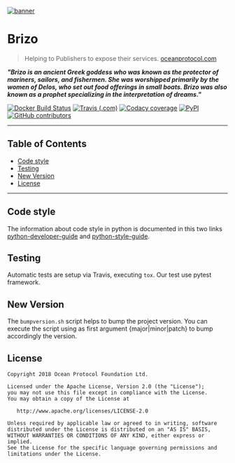 [![banner](https://raw.githubusercontent.com/oceanprotocol/art/master/github/repo-banner%402x.png)](https://oceanprotocol.com)

# Brizo

> Helping to Publishers to expose their services.
> [oceanprotocol.com](https://oceanprotocol.com)

___"Brizo is an ancient Greek goddess who was known as the protector of mariners, sailors, and fishermen. 
She was worshipped primarily by the women of Delos, who set out food offerings in small boats. Brizo was also known as a prophet specializing in the interpretation of dreams."___

[![Docker Build Status](https://img.shields.io/docker/build/oceanprotocol/brizo.svg)](https://hub.docker.com/r/oceanprotocol/brizo/) 
[![Travis (.com)](https://img.shields.io/travis/com/oceanprotocol/brizo.svg)](https://travis-ci.com/oceanprotocol/brizo)
[![Codacy coverage](https://img.shields.io/codacy/coverage/0fa4c47049434406ad80932712f7ee6f.svg)](https://app.codacy.com/project/ocean-protocol/brizo/dashboard) 
[![PyPI](https://img.shields.io/pypi/v/ocean-brizo.svg)](https://pypi.org/project/ocean-brizo/) 
[![GitHub contributors](https://img.shields.io/github/contributors/oceanprotocol/brizo.svg)](https://github.com/oceanprotocol/brizo/graphs/contributors)

---

## Table of Contents

  - [Code style](#code-style)
  - [Testing](#testing)
  - [New Version](#new-version)
  - [License](#license)

---

## Code style

The information about code style in python is documented in this two links [python-developer-guide](https://github.com/oceanprotocol/dev-ocean/blob/master/doc/development/python-developer-guide.md)
and [python-style-guide](https://github.com/oceanprotocol/dev-ocean/blob/master/doc/development/python-style-guide.md).
    
## Testing

Automatic tests are setup via Travis, executing `tox`.
Our test use pytest framework.

## New Version

The `bumpversion.sh` script helps to bump the project version. You can execute the script using as first argument {major|minor|patch} to bump accordingly the version.

## License

```
Copyright 2018 Ocean Protocol Foundation Ltd.

Licensed under the Apache License, Version 2.0 (the "License");
you may not use this file except in compliance with the License.
You may obtain a copy of the License at

   http://www.apache.org/licenses/LICENSE-2.0

Unless required by applicable law or agreed to in writing, software
distributed under the License is distributed on an "AS IS" BASIS,
WITHOUT WARRANTIES OR CONDITIONS OF ANY KIND, either express or implied.
See the License for the specific language governing permissions and
limitations under the License.


